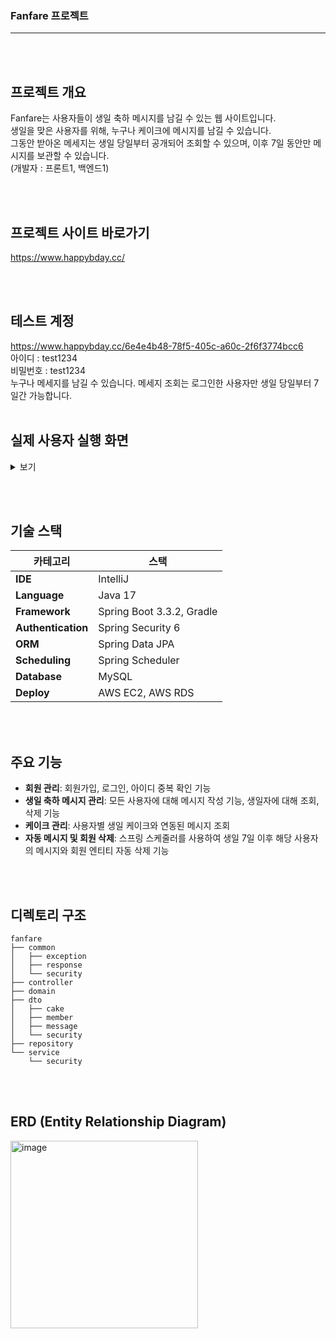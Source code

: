 ### Fanfare 프로젝트

---


<br><br>
## 프로젝트 개요

Fanfare는 사용자들이 생일 축하 메시지를 남길 수 있는 웹 사이트입니다. <br>
생일을 맞은 사용자를 위해, 누구나 케이크에 메시지를 남길 수 있습니다. <br>
그동안 받아온 메세지는 생일 당일부터 공개되어 조회할 수 있으며, 이후 7일 동안만 메시지를 보관할 수 있습니다. <br>
(개발자 : 프론트1, 백엔드1) </br>


<br><br>
## 프로젝트 사이트 바로가기
https://www.happybday.cc/

<br><br>
## 테스트 계정
https://www.happybday.cc/6e4e4b48-78f5-405c-a60c-2f6f3774bcc6 <br>
아이디 : test1234 <br>
비밀번호 : test1234 <br>
누구나 메세지를 남길 수 있습니다. 
메세지 조회는 로그인한 사용자만 생일 당일부터 7일간 가능합니다. 
<br><br>

## 실제 사용자 실행 화면
<details>
    <summary> 보기 </summary> 
    <img src="https://github.com/user-attachments/assets/a73b4011-9586-4f0a-8474-f8f637e6d7a0" alt="home" style="width: 4cm;" /> &nbsp;
    <img src="https://github.com/user-attachments/assets/6a79282b-0314-46f0-8e89-dbd1910f832d" alt="createmessage" style="width: 4cm;" /> &nbsp;
    <img src="https://github.com/user-attachments/assets/21f03789-27b0-4075-b690-62dbca700c0d" alt="messages" style="width: 4cm;" /> &nbsp;
    <img src="https://github.com/user-attachments/assets/955d83bb-8206-4373-aee4-7e409a47b137" alt="messages" style="width: 4cm;" /> &nbsp;
</details>

<br><br>

## 기술 스택
| **카테고리**        | **스택**                                                                                                                                  |
|---------------------|------------------------------------------------------------------------------------------------------------------------------------------|
| **IDE**             | IntelliJ                                                                                                                                  |
| **Language**        | Java 17                                                                                                                                   |
| **Framework**       | Spring Boot 3.3.2, Gradle                                                                                                                 |
| **Authentication**  | Spring Security 6                                                                                                  |
| **ORM**             | Spring Data JPA                                                                                                                           |
| **Scheduling**      | Spring Scheduler                                                                                                                          |
| **Database**        | MySQL                                                                                                                                     |
| **Deploy**          | AWS EC2, AWS RDS                                                                                                                          |



<br><br>
## 주요 기능

- **회원 관리**: 회원가입, 로그인, 아이디 중복 확인 기능
- **생일 축하 메시지 관리**: 모든 사용자에 대해 메시지 작성 기능, 생일자에 대해 조회, 삭제 기능
- **케이크 관리**: 사용자별 생일 케이크와 연동된 메시지 조회
- **자동 메시지 및 회원 삭제**: 스프링 스케줄러를 사용하여 생일 7일 이후 해당 사용자의 메시지와 회원 엔티티 자동 삭제 기능

<br><br>
## 디렉토리 구조

```
fanfare
├── common
│   ├── exception     
│   ├── response      
│   └── security      
├── controller       
├── domain           
├── dto
│   ├── cake         
│   ├── member       
│   ├── message     
│   └── security    
├── repository      
└── service         
    └── security    
```
<br><br>
## ERD (Entity Relationship Diagram)

<img width="300" alt="image" src="https://github.com/user-attachments/assets/c754b48f-2c50-4d9f-b2a4-df18accb5870">
